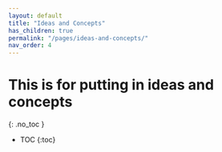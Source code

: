 ```yaml
---
layout: default
title: "Ideas and Concepts"
has_children: true
permalink: "/pages/ideas-and-concepts/"
nav_order: 4
---
```


# This is for putting in ideas and concepts
{: .no_toc }

- TOC
{:toc}
